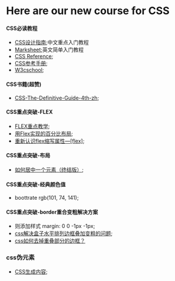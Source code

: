 # Here are our new course for CSS
#### CSS必读教程
- [CSS设计指南](https://www.nli.cn/read/css-sjzhin/part0000_split_004.html);中文重点入门教程
- [Marksheet](https://marksheet.io/);英文简单入门教程
- [CSS Reference](http://tympanus.net/codrops/css_reference/);
- [CSS参考手册](http://css.doyoe.com/);
- [W3cschool](https://www.w3schools.com/css/default.asp);


#### CSS书籍(超赞)
- [CSS-The-Definitive-Guide-4th-zh](https://github.com/gdut-yy/CSS-The-Definitive-Guide-4th-zh);



#### CSS重点突破-FLEX
- [FLEX重点教学](https://github.com/samanthaming/Flexbox30);
- [用Flex实现的百分比布局](https://blog.csdn.net/Handsome_fan/article/details/70199238);
- [重新认识flex缩写属性—[flex]](https://juejin.im/post/5b0f2de751882536c25d56d9);



#### CSS重点突破-布局
- [如何居中一个元素（终结版）](https://github.com/ljianshu/Blog/issues/29);

#### CSS重点突破-经典颜色值
- boottrate rgb(101, 74, 141);

#### CSS重点突破-border重合变粗解决方案
- 则添加样式 margin: 0 0 -1px -1px;
- [css解决盒子水平排列边框叠加变粗的问题](https://www.cnblogs.com/echol/p/12730200.html);
- [css如何去掉重叠部分的边框？](https://www.php.cn/css-tutorial-412502.html)

### css伪元素
- [CSS生成内容](https://www.w3cplus.com/css/css-generated-content.html);
